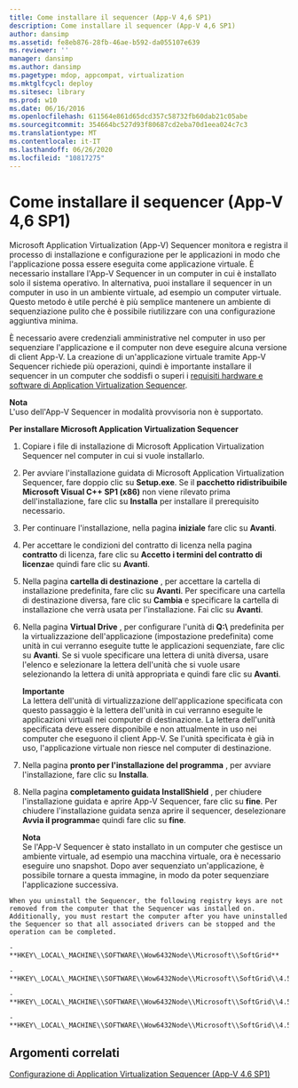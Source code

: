 ```yaml
---
title: Come installare il sequencer (App-V 4,6 SP1)
description: Come installare il sequencer (App-V 4,6 SP1)
author: dansimp
ms.assetid: fe8eb876-28fb-46ae-b592-da055107e639
ms.reviewer: ''
manager: dansimp
ms.author: dansimp
ms.pagetype: mdop, appcompat, virtualization
ms.mktglfcycl: deploy
ms.sitesec: library
ms.prod: w10
ms.date: 06/16/2016
ms.openlocfilehash: 611564e861d65dcd357c58732fb60dab21c05abe
ms.sourcegitcommit: 354664bc527d93f80687cd2eba70d1eea024c7c3
ms.translationtype: MT
ms.contentlocale: it-IT
ms.lasthandoff: 06/26/2020
ms.locfileid: "10817275"
---
```

# Come installare il sequencer (App-V 4,6 SP1)


Microsoft Application Virtualization (App-V) Sequencer monitora e registra il processo di installazione e configurazione per le applicazioni in modo che l'applicazione possa essere eseguita come applicazione virtuale. È necessario installare l'App-V Sequencer in un computer in cui è installato solo il sistema operativo. In alternativa, puoi installare il sequencer in un computer in uso in un ambiente virtuale, ad esempio un computer virtuale. Questo metodo è utile perché è più semplice mantenere un ambiente di sequenziazione pulito che è possibile riutilizzare con una configurazione aggiuntiva minima.

È necessario avere credenziali amministrative nel computer in uso per sequenziare l'applicazione e il computer non deve eseguire alcuna versione di client App-V. La creazione di un'applicazione virtuale tramite App-V Sequencer richiede più operazioni, quindi è importante installare il sequencer in un computer che soddisfi o superi i [requisiti hardware e software di Application Virtualization Sequencer](application-virtualization-sequencer-hardware-and-software-requirements.md).

**Nota**  
L'uso dell'App-V Sequencer in modalità provvisoria non è supportato.



**Per installare Microsoft Application Virtualization Sequencer**

1.  Copiare i file di installazione di Microsoft Application Virtualization Sequencer nel computer in cui si vuole installarlo.

2.  Per avviare l'installazione guidata di Microsoft Application Virtualization Sequencer, fare doppio clic su **Setup.exe**. Se il **pacchetto ridistribuibile Microsoft Visual C++ SP1 (x86)** non viene rilevato prima dell'installazione, fare clic su **Installa** per installare il prerequisito necessario.

3.  Per continuare l'installazione, nella pagina **iniziale** fare clic su **Avanti**.

4.  Per accettare le condizioni del contratto di licenza nella pagina **contratto** di licenza, fare clic su **Accetto i termini del contratto di licenza**e quindi fare clic su **Avanti**.

5.  Nella pagina **cartella di destinazione** , per accettare la cartella di installazione predefinita, fare clic su **Avanti**. Per specificare una cartella di destinazione diversa, fare clic su **Cambia** e specificare la cartella di installazione che verrà usata per l'installazione. Fai clic su **Avanti**.

6.  Nella pagina **Virtual Drive** , per configurare l'unità di **Q:\\** predefinita per la virtualizzazione dell'applicazione (impostazione predefinita) come unità in cui verranno eseguite tutte le applicazioni sequenziate, fare clic su **Avanti**. Se si vuole specificare una lettera di unità diversa, usare l'elenco e selezionare la lettera dell'unità che si vuole usare selezionando la lettera di unità appropriata e quindi fare clic su **Avanti**.

    **Importante**  
    La lettera dell'unità di virtualizzazione dell'applicazione specificata con questo passaggio è la lettera dell'unità in cui verranno eseguite le applicazioni virtuali nei computer di destinazione. La lettera dell'unità specificata deve essere disponibile e non attualmente in uso nei computer che eseguono il client App-V. Se l'unità specificata è già in uso, l'applicazione virtuale non riesce nel computer di destinazione.



7.  Nella pagina **pronto per l'installazione del programma** , per avviare l'installazione, fare clic su **Installa**.

8.  Nella pagina **completamento guidata InstallShield** , per chiudere l'installazione guidata e aprire App-V Sequencer, fare clic su **fine**. Per chiudere l'installazione guidata senza aprire il sequencer, deselezionare **Avvia il programma**e quindi fare clic su **fine**.

    **Nota**  
    Se l'App-V Sequencer è stato installato in un computer che gestisce un ambiente virtuale, ad esempio una macchina virtuale, ora è necessario eseguire uno snapshot. Dopo aver sequenziato un'applicazione, è possibile tornare a questa immagine, in modo da poter sequenziare l'applicazione successiva.



~~~
When you uninstall the Sequencer, the following registry keys are not removed from the computer that the Sequencer was installed on. Additionally, you must restart the computer after you have uninstalled the Sequencer so that all associated drivers can be stopped and the operation can be completed.

-   **HKEY\_LOCAL\_MACHINE\\SOFTWARE\\Wow6432Node\\Microsoft\\SoftGrid**

-   **HKEY\_LOCAL\_MACHINE\\SOFTWARE\\Wow6432Node\\Microsoft\\SoftGrid\\4.5**

-   **HKEY\_LOCAL\_MACHINE\\SOFTWARE\\Wow6432Node\\Microsoft\\SoftGrid\\4.5\\SystemGuard**

-   **HKEY\_LOCAL\_MACHINE\\SOFTWARE\\Wow6432Node\\Microsoft\\SoftGrid\\4.5\\SystemGuard\\SecKey**
~~~

## Argomenti correlati


[Configurazione di Application Virtualization Sequencer (App-V 4.6 SP1)](configuring-the-application-virtualization-sequencer--app-v-46-sp1-.md)









